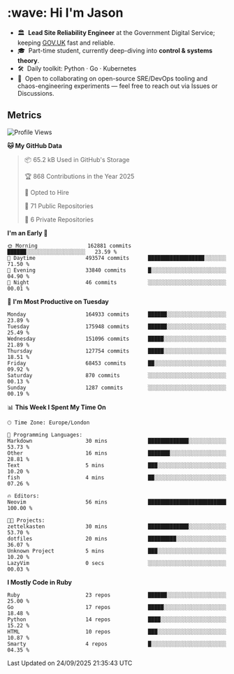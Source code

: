 <h1 align="left" id="jason-title">:wave: Hi I'm Jason</h1>

- 🏛️ &nbsp;**Lead Site Reliability Engineer** at the Government Digital Service; keeping [GOV.UK](https://www.gov.uk/) fast and reliable.
- 🎓 &nbsp;Part-time student, currently deep-diving into **control & systems theory**.  
- 🛠️ &nbsp;Daily toolkit: Python · Go · Kubernetes  
- 🤝 &nbsp;Open to collaborating on open-source SRE/DevOps tooling and chaos-engineering experiments — feel free to reach out via Issues or Discussions.


<h2>Metrics</h2>

<!--START_SECTION:waka-->
![Profile Views](http://img.shields.io/badge/Profile%20Views-0-blue)

**🐱 My GitHub Data** 

> 📦 65.2 kB Used in GitHub's Storage 
 > 
> 🏆 868 Contributions in the Year 2025
 > 
> 💼 Opted to Hire
 > 
> 📜 71 Public Repositories 
 > 
> 🔑 6 Private Repositories 
 > 
**I'm an Early 🐤** 

```text
🌞 Morning                162881 commits      ██████░░░░░░░░░░░░░░░░░░░   23.59 % 
🌆 Daytime                493574 commits      ██████████████████░░░░░░░   71.50 % 
🌃 Evening                33840 commits       █░░░░░░░░░░░░░░░░░░░░░░░░   04.90 % 
🌙 Night                  46 commits          ░░░░░░░░░░░░░░░░░░░░░░░░░   00.01 % 
```
📅 **I'm Most Productive on Tuesday** 

```text
Monday                   164933 commits      ██████░░░░░░░░░░░░░░░░░░░   23.89 % 
Tuesday                  175948 commits      ██████░░░░░░░░░░░░░░░░░░░   25.49 % 
Wednesday                151096 commits      █████░░░░░░░░░░░░░░░░░░░░   21.89 % 
Thursday                 127754 commits      █████░░░░░░░░░░░░░░░░░░░░   18.51 % 
Friday                   68453 commits       ██░░░░░░░░░░░░░░░░░░░░░░░   09.92 % 
Saturday                 870 commits         ░░░░░░░░░░░░░░░░░░░░░░░░░   00.13 % 
Sunday                   1287 commits        ░░░░░░░░░░░░░░░░░░░░░░░░░   00.19 % 
```


📊 **This Week I Spent My Time On** 

```text
🕑︎ Time Zone: Europe/London

💬 Programming Languages: 
Markdown                 30 mins             █████████████░░░░░░░░░░░░   53.73 % 
Other                    16 mins             ███████░░░░░░░░░░░░░░░░░░   28.81 % 
Text                     5 mins              ███░░░░░░░░░░░░░░░░░░░░░░   10.20 % 
fish                     4 mins              ██░░░░░░░░░░░░░░░░░░░░░░░   07.26 % 

🔥 Editors: 
Neovim                   56 mins             █████████████████████████   100.00 % 

🐱‍💻 Projects: 
zettelkasten             30 mins             █████████████░░░░░░░░░░░░   53.70 % 
dotfiles                 20 mins             █████████░░░░░░░░░░░░░░░░   36.07 % 
Unknown Project          5 mins              ███░░░░░░░░░░░░░░░░░░░░░░   10.20 % 
LazyVim                  0 secs              ░░░░░░░░░░░░░░░░░░░░░░░░░   00.03 % 
```

**I Mostly Code in Ruby** 

```text
Ruby                     23 repos            ██████░░░░░░░░░░░░░░░░░░░   25.00 % 
Go                       17 repos            █████░░░░░░░░░░░░░░░░░░░░   18.48 % 
Python                   14 repos            ████░░░░░░░░░░░░░░░░░░░░░   15.22 % 
HTML                     10 repos            ███░░░░░░░░░░░░░░░░░░░░░░   10.87 % 
Smarty                   4 repos             █░░░░░░░░░░░░░░░░░░░░░░░░   04.35 % 
```




 Last Updated on 24/09/2025 21:35:43 UTC
<!--END_SECTION:waka-->

<!-- links -->

[issues page]: https://github.com/jasonBirchall/jasonBirchall/issues "jasonBirchall/issues"
